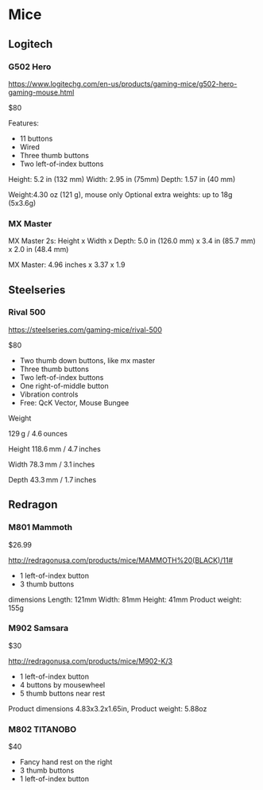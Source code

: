 # Mice

## Logitech

### G502 Hero

<https://www.logitechg.com/en-us/products/gaming-mice/g502-hero-gaming-mouse.html>

$80

Features:

- 11 buttons
- Wired
- Three thumb buttons
- Two left-of-index buttons

Height: 5.2 in (132 mm)
Width: 2.95 in (75mm)
Depth: 1.57 in (40 mm)

Weight:4.30 oz (121 g), mouse only
Optional extra weights: up to 18g (5x3.6g)


### MX Master

MX Master 2s:
Height x Width x Depth: 5.0 in (126.0 mm) x 3.4 in (85.7 mm) x 2.0 in (48.4 mm)

MX Master:
4.96 inches x 3.37 x 1.9

## Steelseries

### Rival 500

<https://steelseries.com/gaming-mice/rival-500>

$80

- Two thumb down buttons, like mx master
- Three thumb buttons
- Two left-of-index buttons
- One right-of-middle button
- Vibration controls
- Free: QcK Vector, Mouse Bungee

Weight

129 g / 4.6 ounces

Height
118.6 mm / 4.7 inches

Width
78.3 mm / 3.1 inches

Depth
43.3 mm / 1.7 inches

## Redragon

### M801 Mammoth

$26.99

<http://redragonusa.com/products/mice/MAMMOTH%20(BLACK)/11#>

- 1 left-of-index button
- 3 thumb buttons

dimensions Length: 121mm Width: 81mm Height: 41mm Product weight: 155g

### M902 Samsara

$30

<http://redragonusa.com/products/mice/M902-K/3>

- 1 left-of-index button
- 4 buttons by mousewheel
- 5 thumb buttons near rest

Product dimensions 4.83x3.2x1.65in, Product weight: 5.88oz

### M802 TITANOBO

$40

- Fancy hand rest on the right
- 3 thumb buttons
- 1 left-of-index button

